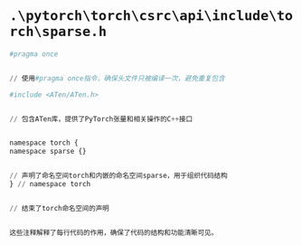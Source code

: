 # `.\pytorch\torch\csrc\api\include\torch\sparse.h`

```py
#pragma once


// 使用#pragma once指令，确保头文件只被编译一次，避免重复包含

#include <ATen/ATen.h>


// 包含ATen库，提供了PyTorch张量和相关操作的C++接口


namespace torch {
namespace sparse {}


// 声明了命名空间torch和内嵌的命名空间sparse，用于组织代码结构
} // namespace torch


// 结束了torch命名空间的声明


这些注释解释了每行代码的作用，确保了代码的结构和功能清晰可见。
```